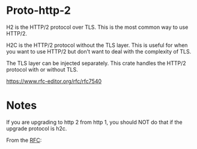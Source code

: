 # Proto-http-2

H2 is the HTTP/2 protocol over TLS.
This is the most common way to use HTTP/2.

H2C is the HTTP/2 protocol without the TLS layer.
This is useful for when you want to use HTTP/2 but don't want to deal with the complexity of TLS.

The TLS layer can be injected separately.
This crate handles the HTTP/2 protocol with or without TLS.

https://www.rfc-editor.org/rfc/rfc7540

# Notes

If you are upgrading to http 2 from http 1, you should NOT do that if the upgrade protocol is h2c.

From the [RFC](https://tools.ietf.org/html/rfc7540#section-3.2):